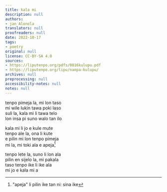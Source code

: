 ```yaml
---
title: kala mi
description: null
authors:
- jan Alonola
translators: null
proofreaders: null
date: 2022-10-17
tags:
- poetry
original: null
license: CC-BY-SA 4.0
sources:
- https://liputenpo.org/pdfs/0016kulupu.pdf
- https://liputenpo.org/lipu/nanpa-kulupu/
archives: null
preprocessing: null
accessibility-notes: null
notes: null
---
```


tenpo pimeja la, mi lon taso  
mi wile lukin tawa poki laso  
suli la, kala mi li tawa telo  
lon insa pi suno walo tan ilo

kala mi li jo e kule mute  
tenpo ale la, ona li kute  
e pilin mi lon tenpo pimeja  
mi la, mi toki ala e apeja[^1]

tenpo lete la, suno li lon ala  
pilin en sijelo la, mi pakala  
taso tenpo ike li ike ala  
mi jo e kala mi a

[^1]: "apeja" li pilin ike tan ni: sina ike
